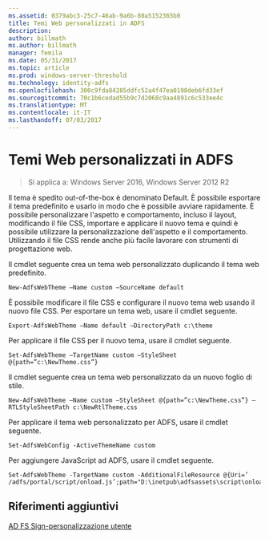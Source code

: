 ```yaml
---
ms.assetid: 0379abc3-25c7-46ab-9a6b-80a5152365b0
title: Temi Web personalizzati in ADFS
description: 
author: billmath
ms.author: billmath
manager: femila
ms.date: 05/31/2017
ms.topic: article
ms.prod: windows-server-threshold
ms.technology: identity-adfs
ms.openlocfilehash: 300c9fda84285ddfc52a4f47ea0198deb6fd33ef
ms.sourcegitcommit: 70c1b6cedad55b9c7d2068c9aa4891c6c533ee4c
ms.translationtype: MT
ms.contentlocale: it-IT
ms.lasthandoff: 07/03/2017
---
```

# <a name="custom-web-themes-in-ad-fs"></a>Temi Web personalizzati in ADFS 

>Si applica a: Windows Server 2016, Windows Server 2012 R2

Il tema è spedito out-of\-the\-box è denominato Default. È possibile esportare il tema predefinito e usarlo in modo che è possibile avviare rapidamente. È possibile personalizzare l'aspetto e comportamento, incluso il layout, modificando il file CSS, importare e applicare il nuovo tema e quindi è possibile utilizzare la personalizzazione dell'aspetto e il comportamento. Utilizzando il file CSS rende anche più facile lavorare con strumenti di progettazione web.  
  
Il cmdlet seguente crea un tema web personalizzato duplicando il tema web predefinito.  
  
  
`New-AdfsWebTheme –Name custom –SourceName default ` 

  
È possibile modificare il file CSS e configurare il nuovo tema web usando il nuovo file CSS. Per esportare un tema web, usare il cmdlet seguente.  
  

    Export-AdfsWebTheme –Name default –DirectoryPath c:\theme  

  
Per applicare il file CSS per il nuovo tema, usare il cmdlet seguente.  
  

    Set-AdfsWebTheme –TargetName custom –StyleSheet @{path=”c:\NewTheme.css”}  
  
  
Il cmdlet seguente crea un tema web personalizzato da un nuovo foglio di stile.  
  
  
`New-AdfsWebTheme –Name custom –StyleSheet @{path=”c:\NewTheme.css”} –RTLStyleSheetPath c:\NewRtlTheme.css ` 
  
  
  
Per applicare il tema web personalizzato per ADFS, usare il cmdlet seguente.  
  

`Set-AdfsWebConfig -ActiveThemeName custom`  

  
Per aggiungere JavaScript ad ADFS, usare il cmdlet seguente.  
  
 
    Set-AdfsWebTheme -TargetName custom -AdditionalFileResource @{Uri=’ /adfs/portal/script/onload.js’;path="D:\inetpub\adfsassets\script\onload.js"}  


## <a name="additional-references"></a>Riferimenti aggiuntivi 
[AD FS Sign-personalizzazione utente](AD-FS-user-sign-in-customization.md)  
